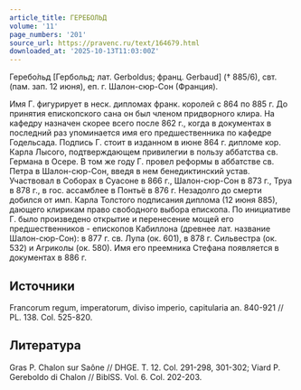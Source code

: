 ```yaml
---
article_title: ГЕРЕБОЛЬД
volume: '11'
page_numbers: '201'
source_url: https://pravenc.ru/text/164679.html
downloaded_at: '2025-10-13T11:03:00Z'
---
```


Геребо́льд [Гербольд; лат. Gerboldus; франц. Gerbaud] († 885/6), свт. (пам. зап. 12 июня), еп. г. Шалон-сюр-Сон (Франция).

Имя Г. фигурирует в неск. дипломах франк. королей с 864 по 885 г. До принятия епископского сана он был членом придворного клира. На кафедру назначен скорее всего после 862 г., когда в документах в последний раз упоминается имя его предшественника по кафедре Годельсада. Подпись Г. стоит в изданном в июне 864 г. дипломе кор. Карла Лысого, подтверждающем привилегии в пользу аббатства св. Германа в Осере. В том же году Г. провел реформы в аббатстве св. Петра в Шалон-сюр-Сон, введя в нем бенедиктинский устав. Участвовал в Соборах в Суасоне в 866 г., Шалон-сюр-Сон в 873 г., Труа в 878 г., в гос. ассамблее в Понтьё в 876 г. Незадолго до смерти добился от имп. Карла Толстого подписания диплома (12 июня 885), дающего клирикам право свободного выбора епископа. По инициативе Г. было произведено открытие и перенесение мощей его предшественников - епископов Кабиллона (древнее лат. название Шалон-сюр-Сон): в 877 г. св. Лупа (ок. 601), в 878 г. Сильвестра (ок. 532) и Агриколы (ок. 580). Имя его преемника Стефана появляется в документах в 886 г.

## Источники

Francorum regum, imperatorum, diviso imperio, capitularia аn. 840-921 // PL. 138. Col. 525-820.

## Литература

Gras P. Chalon sur Saône // DHGE. T. 12. Col. 291-298, 301-302; Viard P. Gereboldo di Chalon // BiblSS. Vol. 6. Col. 202-203.
